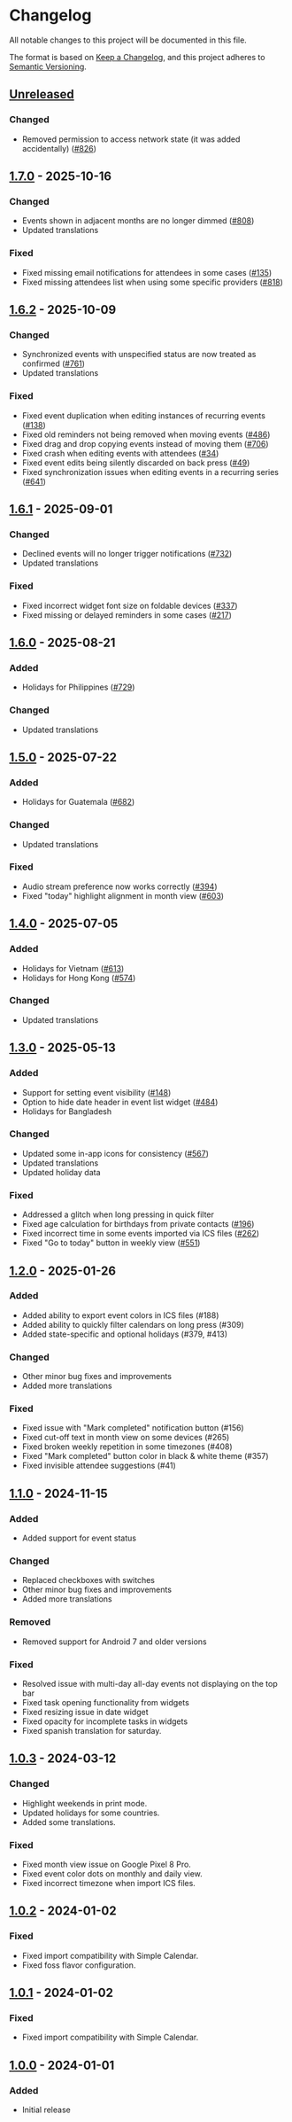 # Changelog
All notable changes to this project will be documented in this file.

The format is based on [Keep a Changelog](https://keepachangelog.com/en/1.1.0/),
and this project adheres to [Semantic Versioning](https://semver.org/spec/v2.0.0.html).

## [Unreleased]
### Changed
- Removed permission to access network state (it was added accidentally) ([#826])

## [1.7.0] - 2025-10-16
### Changed
- Events shown in adjacent months are no longer dimmed ([#808])
- Updated translations

### Fixed
- Fixed missing email notifications for attendees in some cases ([#135])
- Fixed missing attendees list when using some specific providers ([#818])

## [1.6.2] - 2025-10-09
### Changed
- Synchronized events with unspecified status are now treated as confirmed ([#761])
- Updated translations

### Fixed
- Fixed event duplication when editing instances of recurring events ([#138])
- Fixed old reminders not being removed when moving events ([#486])
- Fixed drag and drop copying events instead of moving them ([#706])
- Fixed crash when editing events with attendees ([#34])
- Fixed event edits being silently discarded on back press ([#49])
- Fixed synchronization issues when editing events in a recurring series ([#641])

## [1.6.1] - 2025-09-01
### Changed
- Declined events will no longer trigger notifications ([#732])
- Updated translations

### Fixed
- Fixed incorrect widget font size on foldable devices ([#337])
- Fixed missing or delayed reminders in some cases ([#217])

## [1.6.0] - 2025-08-21
### Added
- Holidays for Philippines ([#729])

### Changed
- Updated translations

## [1.5.0] - 2025-07-22
### Added
- Holidays for Guatemala ([#682])

### Changed
- Updated translations

### Fixed
- Audio stream preference now works correctly ([#394])
- Fixed "today" highlight alignment in month view ([#603])

## [1.4.0] - 2025-07-05
### Added
- Holidays for Vietnam ([#613])
- Holidays for Hong Kong ([#574])

### Changed
- Updated translations

## [1.3.0] - 2025-05-13
### Added
- Support for setting event visibility ([#148])
- Option to hide date header in event list widget ([#484])
- Holidays for Bangladesh

### Changed
- Updated some in-app icons for consistency ([#567])
- Updated translations
- Updated holiday data

### Fixed
- Addressed a glitch when long pressing in quick filter
- Fixed age calculation for birthdays from private contacts ([#196])
- Fixed incorrect time in some events imported via ICS files ([#262])
- Fixed "Go to today" button in weekly view ([#551])

## [1.2.0] - 2025-01-26
### Added
- Added ability to export event colors in ICS files (#188)
- Added ability to quickly filter calendars on long press (#309)
- Added state-specific and optional holidays (#379, #413)

### Changed
- Other minor bug fixes and improvements
- Added more translations

### Fixed
- Fixed issue with "Mark completed" notification button (#156)
- Fixed cut-off text in month view on some devices (#265)
- Fixed broken weekly repetition in some timezones (#408)
- Fixed "Mark completed" button color in black & white theme (#357)
- Fixed invisible attendee suggestions (#41)

## [1.1.0] - 2024-11-15
### Added
- Added support for event status

### Changed
- Replaced checkboxes with switches
- Other minor bug fixes and improvements
- Added more translations

### Removed
- Removed support for Android 7 and older versions

### Fixed
- Resolved issue with multi-day all-day events not displaying on the top bar
- Fixed task opening functionality from widgets
- Fixed resizing issue in date widget
- Fixed opacity for incomplete tasks in widgets
- Fixed spanish translation for saturday.

## [1.0.3] - 2024-03-12
### Changed
- Highlight weekends in print mode.
- Updated holidays for some countries.
- Added some translations.

### Fixed
- Fixed month view issue on Google Pixel 8 Pro.
- Fixed event color dots on monthly and daily view.
- Fixed incorrect timezone when import ICS files.

## [1.0.2] - 2024-01-02
### Fixed
- Fixed import compatibility with Simple Calendar.
- Fixed foss flavor configuration.

## [1.0.1] - 2024-01-02
### Fixed
- Fixed import compatibility with Simple Calendar.

## [1.0.0] - 2024-01-01
### Added
- Initial release

[#34]: https://github.com/FossifyOrg/Calendar/issues/34
[#49]: https://github.com/FossifyOrg/Calendar/issues/49
[#135]: https://github.com/FossifyOrg/Calendar/issues/135
[#138]: https://github.com/FossifyOrg/Calendar/issues/138
[#148]: https://github.com/FossifyOrg/Calendar/issues/148
[#196]: https://github.com/FossifyOrg/Calendar/issues/196
[#217]: https://github.com/FossifyOrg/Calendar/issues/217
[#262]: https://github.com/FossifyOrg/Calendar/issues/262
[#337]: https://github.com/FossifyOrg/Calendar/issues/337
[#394]: https://github.com/FossifyOrg/Calendar/issues/394
[#484]: https://github.com/FossifyOrg/Calendar/issues/484
[#486]: https://github.com/FossifyOrg/Calendar/issues/486
[#551]: https://github.com/FossifyOrg/Calendar/issues/551
[#567]: https://github.com/FossifyOrg/Calendar/issues/567
[#574]: https://github.com/FossifyOrg/Calendar/issues/574
[#603]: https://github.com/FossifyOrg/Calendar/issues/603
[#613]: https://github.com/FossifyOrg/Calendar/issues/613
[#641]: https://github.com/FossifyOrg/Calendar/issues/641
[#682]: https://github.com/FossifyOrg/Calendar/issues/682
[#706]: https://github.com/FossifyOrg/Calendar/issues/706
[#729]: https://github.com/FossifyOrg/Calendar/issues/729
[#732]: https://github.com/FossifyOrg/Calendar/issues/732
[#761]: https://github.com/FossifyOrg/Calendar/issues/761
[#808]: https://github.com/FossifyOrg/Calendar/issues/808
[#818]: https://github.com/FossifyOrg/Calendar/issues/818
[#826]: https://github.com/FossifyOrg/Calendar/issues/826

[Unreleased]: https://github.com/FossifyOrg/Calendar/compare/1.7.0...HEAD
[1.7.0]: https://github.com/FossifyOrg/Calendar/compare/1.6.2...1.7.0
[1.6.2]: https://github.com/FossifyOrg/Calendar/compare/1.6.1...1.6.2
[1.6.1]: https://github.com/FossifyOrg/Calendar/compare/1.6.0...1.6.1
[1.6.0]: https://github.com/FossifyOrg/Calendar/compare/1.5.0...1.6.0
[1.5.0]: https://github.com/FossifyOrg/Calendar/compare/1.4.0...1.5.0
[1.4.0]: https://github.com/FossifyOrg/Calendar/compare/1.3.0...1.4.0
[1.3.0]: https://github.com/FossifyOrg/Calendar/compare/1.2.0...1.3.0
[1.2.0]: https://github.com/FossifyOrg/Calendar/compare/1.1.0...1.2.0
[1.1.0]: https://github.com/FossifyOrg/Calendar/compare/1.0.3...1.1.0
[1.0.3]: https://github.com/FossifyOrg/Calendar/compare/1.0.2...1.0.3
[1.0.2]: https://github.com/FossifyOrg/Calendar/compare/1.0.1...1.0.2
[1.0.1]: https://github.com/FossifyOrg/Calendar/compare/1.0.0...1.0.1
[1.0.0]: https://github.com/FossifyOrg/Calendar/releases/tag/1.0.0
